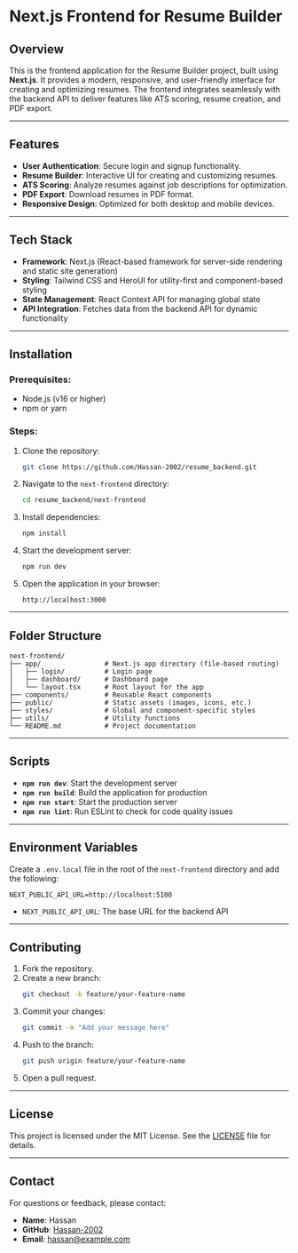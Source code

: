 # Next.js Frontend for Resume Builder

## Overview
This is the frontend application for the Resume Builder project, built using **Next.js**. It provides a modern, responsive, and user-friendly interface for creating and optimizing resumes. The frontend integrates seamlessly with the backend API to deliver features like ATS scoring, resume creation, and PDF export.

---

## Features
- **User Authentication**: Secure login and signup functionality.
- **Resume Builder**: Interactive UI for creating and customizing resumes.
- **ATS Scoring**: Analyze resumes against job descriptions for optimization.
- **PDF Export**: Download resumes in PDF format.
- **Responsive Design**: Optimized for both desktop and mobile devices.

---

## Tech Stack
- **Framework**: Next.js (React-based framework for server-side rendering and static site generation)
- **Styling**: Tailwind CSS and HeroUI for utility-first and component-based styling
- **State Management**: React Context API for managing global state
- **API Integration**: Fetches data from the backend API for dynamic functionality

---

## Installation
### Prerequisites:
- Node.js (v16 or higher)
- npm or yarn

### Steps:
1. Clone the repository:
   ```bash
   git clone https://github.com/Hassan-2002/resume_backend.git
   ```
2. Navigate to the `next-frontend` directory:
   ```bash
   cd resume_backend/next-frontend
   ```
3. Install dependencies:
   ```bash
   npm install
   ```
4. Start the development server:
   ```bash
   npm run dev
   ```
5. Open the application in your browser:
   ```
   http://localhost:3000
   ```

---

## Folder Structure
```
next-frontend/
├── app/                # Next.js app directory (file-based routing)
│   ├── login/          # Login page
│   ├── dashboard/      # Dashboard page
│   └── layout.tsx      # Root layout for the app
├── components/         # Reusable React components
├── public/             # Static assets (images, icons, etc.)
├── styles/             # Global and component-specific styles
├── utils/              # Utility functions
└── README.md           # Project documentation
```

---

## Scripts
- **`npm run dev`**: Start the development server
- **`npm run build`**: Build the application for production
- **`npm run start`**: Start the production server
- **`npm run lint`**: Run ESLint to check for code quality issues

---

## Environment Variables
Create a `.env.local` file in the root of the `next-frontend` directory and add the following:
```env
NEXT_PUBLIC_API_URL=http://localhost:5100
```
- `NEXT_PUBLIC_API_URL`: The base URL for the backend API

---

## Contributing
1. Fork the repository.
2. Create a new branch:
   ```bash
   git checkout -b feature/your-feature-name
   ```
3. Commit your changes:
   ```bash
   git commit -m "Add your message here"
   ```
4. Push to the branch:
   ```bash
   git push origin feature/your-feature-name
   ```
5. Open a pull request.

---

## License
This project is licensed under the MIT License. See the [LICENSE](LICENSE) file for details.

---

## Contact
For questions or feedback, please contact:
- **Name**: Hassan
- **GitHub**: [Hassan-2002](https://github.com/Hassan-2002)
- **Email**: hassan@example.com
